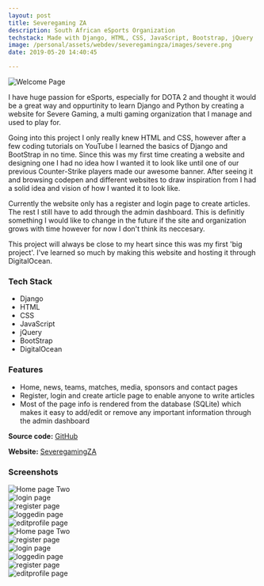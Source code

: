 ```yaml
---
layout: post
title: Severegaming ZA
description: South African eSports Organization
techstack: Made with Django, HTML, CSS, JavaScript, Bootstrap, jQuery
image: /personal/assets/webdev/severegamingza/images/severe.png
date: 2019-05-20 14:40:45

---
```

![Welcome Page](/personal/assets/webdev/severegamingza/images/home.png)


I have huge passion for eSports, especially for DOTA 2 and thought it would be a great way and oppurtinity to learn Django and Python by creating a website for Severe Gaming, a multi gaming organization that I manage and used to play for. 

Going into this project I only really knew HTML and CSS, however after a few coding tutorials on YouTube I learned the basics of Django and BootStrap in no time. Since this was my first time creating a website and designing one I had no idea how I wanted it to look like until one of our previous Counter-Strike players made our awesome banner. After seeing it and browsing codepen and different websites to draw inspiration from I had a solid idea and vision of how I wanted it to look like.

Currently the website only has a register and login page to create articles. The rest I still have to add through the admin dashboard. This is definitly something I would like to change in the future if the site and organization grows with time however for now I don't think its neccesary.

This project will always be close to my heart since this was my first 'big project'. I've learned so much by making this website and hosting it through DigitalOcean. 

### Tech Stack 
- Django
- HTML
- CSS
- JavaScript
- jQuery
- BootStrap
- DigitalOcean

### Features
- Home, news, teams, matches, media, sponsors and contact pages
- Register, login and create article page to enable anyone to write articles
- Most of the page info is rendered from the database (SQLite) which makes it easy to add/edit or remove any important information through the admin dashboard

<b>Source code:</b> [GitHub](https://github.com/bitVivAZ/SeveregamingZA)

<b>Website:</b> [SeveregamingZA](https://severegamingza.com)

### Screenshots
<div class="box alt">
	<div class="row 50% uniform">
		<div class="6u"><span class="image fit"><img src="/personal/assets/webdev/severegamingza/images/home2.png" alt="Home page Two" /></span></div>
		<div class="6u"><span class="image fit"><img src="/personal/assets/webdev/severegamingza/images/news.png" alt="login page" /></span></div>
		<div class="u$"><span class="image fit"><img src="/personal/assets/webdev/severegamingza/images/articledetail.png" alt="register page" /></span></div>
        <div class="6u"><span class="image fit"><img src="/personal/assets/webdev/severegamingza/images/createarticle.png" alt="loggedin page" /></span></div>
		<div class="6u"><span class="image fit"><img src="/personal/assets/webdev/severegamingza/images/teams.png" alt="editprofile page" /></span></div>
	</div>
</div>
<div class="box alt">
	<div class="row 50% uniform">
		<div class="u$"><span class="image fit"><img src="/personal/assets/webdev/severegamingza/images/dotateam.png" alt="Home page Two" /></span></div>
        <div class="6u"><span class="image fit"><img src="/personal/assets/webdev/severegamingza/images/media.png" alt="register page" /></span></div>
        <div class="6u"><span class="image fit"><img src="/personal/assets/webdev/severegamingza/images/recentmatches.png" alt="login page" /></span></div>
        <div class="u$"><span class="image fit"><img src="/personal/assets/webdev/severegamingza/images/contactus.png" alt="loggedin page" /></span></div>
        <div class="6u"><span class="image fit"><img src="/personal/assets/webdev/severegamingza/images/login.png" alt="register page" /></span></div>
        <div class="6u"><span class="image fit"><img src="/personal/assets/webdev/severegamingza/images/admin.png" alt="editprofile page" /></span></div>
	</div>
</div>